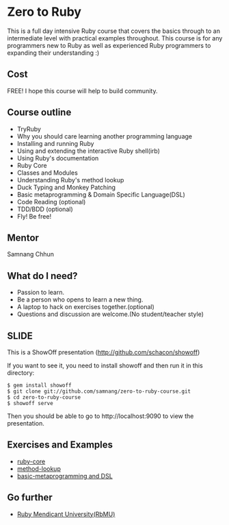 # Zero to Ruby
This is a full day intensive Ruby course that covers the basics through to an intermediate level with practical examples throughout. This course is for any programmers new to Ruby as well as experienced Ruby programmers to expanding their understanding :)

## Cost
FREE! I hope this course will help to build community.

## Course outline
* TryRuby
* Why you should care learning another programming language
* Installing and running Ruby
* Using and extending the interactive Ruby shell(irb)
* Using Ruby's documentation
* Ruby Core
* Classes and Modules
* Understanding Ruby's method lookup
* Duck Typing and Monkey Patching
* Basic metaprogramming & Domain Specific Language(DSL)
* Code Reading (optional)
* TDD/BDD (optional)
* Fly! Be free!

## Mentor
Samnang Chhun

## What do I need?
* Passion to learn.
* Be a person who opens to learn a new thing.
* A laptop to hack on exercises together.(optional)
* Questions and discussion are welcome.(No student/teacher style)

## SLIDE
This is a ShowOff presentation (http://github.com/schacon/showoff)

If you want to see it, you need to install showoff and then run it in this directory:

    $ gem install showoff
    $ git clone git://github.com/samnang/zero-to-ruby-course.git
    $ cd zero-to-ruby-course
    $ showoff serve

Then you should be able to go to http://localhost:9090 to view the presentation.

## Exercises and Examples
* [ruby-core](https://github.com/samnang/zero-to-ruby-course/blob/master/ruby_core/exercise.markdown)
* [method-lookup](https://github.com/samnang/zero-to-ruby-course/blob/master/method_lookup/example.rb)
* [basic-metaprogramming and DSL](https://github.com/samnang/zero-to-ruby-course/blob/master/basic_metaprogramming_and_dsl/exercise.markdown)

## Go further
* [Ruby Mendicant University(RbMU)](http://university.rubymendicant.com/)
